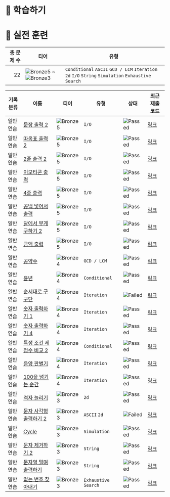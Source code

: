 # 📖 학습하기

# 🥇 실전 훈련
|총 문제 수|티어|유형|
|---:|---|---|
|22|![Bronze5][b5] ~ ![Bronze3][b3]|`Conditional` `ASCII` `GCD / LCM` `Iteration` `2d` `I/O` `String` `Simulation` `Exhaustive Search`|

|기록분류|이름|티어|유형|상태|최근 제출 코드|
|---|---|---|---|---|---|
|일반 연습|[문장 출력 2](https://www.codetree.ai/training-field/search/problems/sentence-output-2)|![Bronze5][b5]|`I/O`|![Passed][passed]|[링크](https://github.com/JUNSUNGKIM99/codetree-TILs/blob/main/240523/%EB%AC%B8%EC%9E%A5%20%EC%B6%9C%EB%A0%A5%202/sentence-output-2.py)|
|일반 연습|[따옴표 출력 2](https://www.codetree.ai/training-field/search/problems/print-quote-2)|![Bronze5][b5]|`I/O`|![Passed][passed]|[링크](https://github.com/JUNSUNGKIM99/codetree-TILs/blob/main/240523/%EB%94%B0%EC%98%B4%ED%91%9C%20%EC%B6%9C%EB%A0%A5%202/print-quote-2.py)|
|일반 연습|[2줄 출력 2](https://www.codetree.ai/training-field/search/problems/print-two-lines-2)|![Bronze5][b5]|`I/O`|![Passed][passed]|[링크](https://github.com/JUNSUNGKIM99/codetree-TILs/blob/main/240523/2%EC%A4%84%20%EC%B6%9C%EB%A0%A5%202/print-two-lines-2.py)|
|일반 연습|[이모티콘 출력](https://www.codetree.ai/training-field/search/problems/print-emoticon)|![Bronze5][b5]|`I/O`|![Passed][passed]|[링크](https://github.com/JUNSUNGKIM99/codetree-TILs/blob/main/240523/%EC%9D%B4%EB%AA%A8%ED%8B%B0%EC%BD%98%20%EC%B6%9C%EB%A0%A5/print-emoticon.py)|
|일반 연습|[4줄 출력](https://www.codetree.ai/training-field/search/problems/print-four-lines)|![Bronze5][b5]|`I/O`|![Passed][passed]|[링크](https://github.com/JUNSUNGKIM99/codetree-TILs/blob/main/240523/4%EC%A4%84%20%EC%B6%9C%EB%A0%A5/print-four-lines.py)|
|일반 연습|[공백 넣어서 출력](https://www.codetree.ai/training-field/search/problems/insert-space-and-print)|![Bronze5][b5]|`I/O`|![Passed][passed]|[링크](https://github.com/JUNSUNGKIM99/codetree-TILs/blob/main/240523/%EA%B3%B5%EB%B0%B1%20%EB%84%A3%EC%96%B4%EC%84%9C%20%EC%B6%9C%EB%A0%A5/insert-space-and-print.py)|
|일반 연습|[달에서 무게 구하기 2](https://www.codetree.ai/training-field/search/problems/weight-on-the-moon-2)|![Bronze5][b5]|`I/O`|![Passed][passed]|[링크](https://github.com/JUNSUNGKIM99/codetree-TILs/blob/main/240523/%EB%8B%AC%EC%97%90%EC%84%9C%20%EB%AC%B4%EA%B2%8C%20%EA%B5%AC%ED%95%98%EA%B8%B0%202/weight-on-the-moon-2.py)|
|일반 연습|[금액 출력](https://www.codetree.ai/training-field/search/problems/output-amount)|![Bronze5][b5]|`I/O`|![Passed][passed]|[링크](https://github.com/JUNSUNGKIM99/codetree-TILs/blob/main/240523/%EA%B8%88%EC%95%A1%20%EC%B6%9C%EB%A0%A5/output-amount.py)|
|일반 연습|[공약수](https://www.codetree.ai/training-field/search/problems/common-divisor)|![Bronze4][b4]|`GCD / LCM`|![Passed][passed]|[링크](https://github.com/JUNSUNGKIM99/codetree-TILs/blob/main/240523/%EA%B3%B5%EC%95%BD%EC%88%98/common-divisor.py)|
|일반 연습|[윤년](https://www.codetree.ai/training-field/search/problems/leap-year)|![Bronze4][b4]|`Conditional`|![Passed][passed]|[링크](https://github.com/JUNSUNGKIM99/codetree-TILs/blob/main/240523/%EC%9C%A4%EB%85%84/leap-year.py)|
|일반 연습|[순서대로 구구단](https://www.codetree.ai/training-field/search/problems/multiplication-table-in-order)|![Bronze4][b4]|`Iteration`|![Failed][failed]|[링크](https://github.com/JUNSUNGKIM99/codetree-TILs/blob/main/240523/%EC%88%9C%EC%84%9C%EB%8C%80%EB%A1%9C%20%EA%B5%AC%EA%B5%AC%EB%8B%A8/multiplication-table-in-order.java)|
|일반 연습|[숫자 출력하기 1](https://www.codetree.ai/training-field/search/problems/print-number-rectangle-1)|![Bronze4][b4]|`Iteration`|![Passed][passed]|[링크](https://github.com/JUNSUNGKIM99/codetree-TILs/blob/main/240523/%EC%88%AB%EC%9E%90%20%EC%B6%9C%EB%A0%A5%ED%95%98%EA%B8%B0%201/print-number-rectangle-1.py)|
|일반 연습|[숫자 출력하기 4](https://www.codetree.ai/training-field/search/problems/print-number-rectangle-4)|![Bronze4][b4]|`Iteration`|![Passed][passed]|[링크](https://github.com/JUNSUNGKIM99/codetree-TILs/blob/main/240523/%EC%88%AB%EC%9E%90%20%EC%B6%9C%EB%A0%A5%ED%95%98%EA%B8%B0%204/print-number-rectangle-4.py)|
|일반 연습|[특정 조건 세 정수 비교 2](https://www.codetree.ai/training-field/search/problems/specific-comparison-of-three-natural-numbers-2)|![Bronze4][b4]|`Conditional`|![Passed][passed]|[링크](https://github.com/JUNSUNGKIM99/codetree-TILs/blob/main/240523/%ED%8A%B9%EC%A0%95%20%EC%A1%B0%EA%B1%B4%20%EC%84%B8%20%EC%A0%95%EC%88%98%20%EB%B9%84%EA%B5%90%202/specific-comparison-of-three-natural-numbers-2.py)|
|일반 연습|[음양 판별기](https://www.codetree.ai/training-field/search/problems/plminus-discriminator)|![Bronze4][b4]|`Iteration`|![Passed][passed]|[링크](https://github.com/JUNSUNGKIM99/codetree-TILs/blob/main/240523/%EC%9D%8C%EC%96%91%20%ED%8C%90%EB%B3%84%EA%B8%B0/plminus-discriminator.py)|
|일반 연습|[100을 넘기는 순간](https://www.codetree.ai/training-field/search/problems/as-soon-as-hit-100)|![Bronze4][b4]|`Iteration`|![Passed][passed]|[링크](https://github.com/JUNSUNGKIM99/codetree-TILs/blob/main/240523/100%EC%9D%84%20%EB%84%98%EA%B8%B0%EB%8A%94%20%EC%88%9C%EA%B0%84/as-soon-as-hit-100.py)|
|일반 연습|[격자 늘리기](https://www.codetree.ai/training-field/search/problems/stretch-grid)|![Bronze3][b3]|`2d`|![Passed][passed]|[링크](https://github.com/JUNSUNGKIM99/codetree-TILs/blob/main/240523/%EA%B2%A9%EC%9E%90%20%EB%8A%98%EB%A6%AC%EA%B8%B0/stretch-grid.py)|
|일반 연습|[문자 사각형 출력하기 2](https://www.codetree.ai/training-field/search/problems/print-char-rectangle-2)|![Bronze3][b3]|`ASCII` `2d`|![Failed][failed]|[링크](https://github.com/JUNSUNGKIM99/codetree-TILs/blob/main/240523/%EB%AC%B8%EC%9E%90%20%EC%82%AC%EA%B0%81%ED%98%95%20%EC%B6%9C%EB%A0%A5%ED%95%98%EA%B8%B0%202/print-char-rectangle-2.py)|
|일반 연습|[Cycle](https://www.codetree.ai/training-field/search/problems/cycle)|![Bronze3][b3]|`Simulation`|![Passed][passed]|[링크](https://github.com/JUNSUNGKIM99/codetree-TILs/blob/main/240523/Cycle/cycle.py)|
|일반 연습|[문자 제거하기 2](https://www.codetree.ai/training-field/search/problems/del-char-2)|![Bronze3][b3]|`String`|![Passed][passed]|[링크](https://github.com/JUNSUNGKIM99/codetree-TILs/blob/main/240523/%EB%AC%B8%EC%9E%90%20%EC%A0%9C%EA%B1%B0%ED%95%98%EA%B8%B0%202/del-char-2.py)|
|일반 연습|[문자열 밀며 출력하기](https://www.codetree.ai/training-field/search/problems/push-and-output-string)|![Bronze3][b3]|`String`|![Passed][passed]|[링크](https://github.com/JUNSUNGKIM99/codetree-TILs/blob/main/240523/%EB%AC%B8%EC%9E%90%EC%97%B4%20%EB%B0%80%EB%A9%B0%20%EC%B6%9C%EB%A0%A5%ED%95%98%EA%B8%B0/push-and-output-string.py)|
|일반 연습|[없는 번호 찾아내기](https://www.codetree.ai/training-field/search/problems/find-missing-number)|![Bronze3][b3]|`Exhaustive Search`|![Passed][passed]|[링크](https://github.com/JUNSUNGKIM99/codetree-TILs/blob/main/240523/%EC%97%86%EB%8A%94%20%EB%B2%88%ED%98%B8%20%EC%B0%BE%EC%95%84%EB%82%B4%EA%B8%B0/find-missing-number.py)|










[b5]: https://img.shields.io/badge/Bronze_5-%235D3E31.svg
[b4]: https://img.shields.io/badge/Bronze_4-%235D3E31.svg
[b3]: https://img.shields.io/badge/Bronze_3-%235D3E31.svg
[b2]: https://img.shields.io/badge/Bronze_2-%235D3E31.svg
[b1]: https://img.shields.io/badge/Bronze_1-%235D3E31.svg
[s5]: https://img.shields.io/badge/Silver_5-%23394960.svg
[s4]: https://img.shields.io/badge/Silver_4-%23394960.svg
[s3]: https://img.shields.io/badge/Silver_3-%23394960.svg
[s2]: https://img.shields.io/badge/Silver_2-%23394960.svg
[s1]: https://img.shields.io/badge/Silver_1-%23394960.svg
[g5]: https://img.shields.io/badge/Gold_5-%23FFC433.svg
[g4]: https://img.shields.io/badge/Gold_4-%23FFC433.svg
[g3]: https://img.shields.io/badge/Gold_3-%23FFC433.svg
[g2]: https://img.shields.io/badge/Gold_2-%23FFC433.svg
[g1]: https://img.shields.io/badge/Gold_1-%23FFC433.svg
[p5]: https://img.shields.io/badge/Platinum_5-%2376DDD8.svg
[p4]: https://img.shields.io/badge/Platinum_4-%2376DDD8.svg
[p3]: https://img.shields.io/badge/Platinum_3-%2376DDD8.svg
[p2]: https://img.shields.io/badge/Platinum_2-%2376DDD8.svg
[p1]: https://img.shields.io/badge/Platinum_1-%2376DDD8.svg
[passed]: https://img.shields.io/badge/Passed-%23009D27.svg
[failed]: https://img.shields.io/badge/Failed-%23D24D57.svg
[easy]: https://img.shields.io/badge/쉬움-%235cb85c.svg?for-the-badge
[medium]: https://img.shields.io/badge/보통-%23FFC433.svg?for-the-badge
[hard]: https://img.shields.io/badge/어려움-%23D24D57.svg?for-the-badge